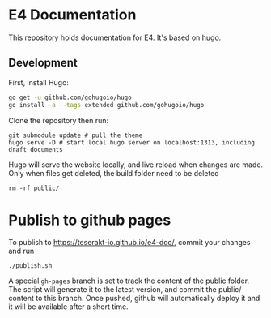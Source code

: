 
# E4 Documentation

This repository holds documentation for E4. It's based on [hugo](https://gohugo.io/).

## Development

First, install Hugo:

``` bash
go get -u github.com/gohugoio/hugo
go install -a --tags extended github.com/gohugoio/hugo
```

Clone the repository then run:

```
git submodule update # pull the theme
hugo serve -D # start local hugo server on localhost:1313, including draft documents
```

Hugo will serve the website locally, and live reload when changes are made.
Only when files get deleted, the build folder need to be deleted
```
rm -rf public/
```

# Publish to github pages

To publish to https://teserakt-io.github.io/e4-doc/, commit your changes and run

```
./publish.sh
```

A special `gh-pages` branch is set to track the content of the public folder. The script will generate it to the latest version, and commit the public/ content to this branch. Once pushed, github will automatically deploy it and it will be available after a short time.
